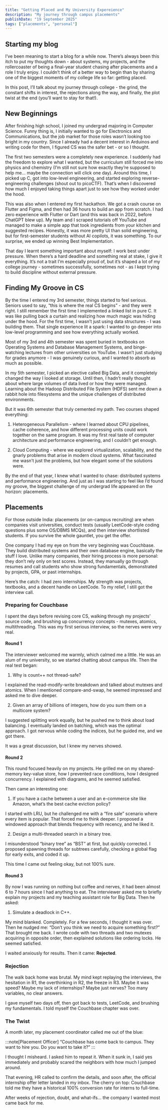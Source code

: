 ```yaml
---
title: "Getting Placed and My University Expereience"
description: "My journey through campus placements"
publishDate: "19 September 2025" 
tags: ["placements", "personal"]
---
```



## Starting my blog
I’ve been meaning to start a blog for a while now. There’s always been this itch to put my thoughts down - about systems, my projects, and the rollercoaster of being a final-year student chasing after placements and a role I truly enjoy. I couldn’t think of a better way to begin than by sharing one of the biggest moments of my college life so far: getting placed.

In this post, I’ll talk about my journey through college - the grind, the constant shifts in interest, the rejections along the way, and finally, the plot twist at the end (you’ll want to stay for that!).

## New Beginnings
After finishing high school, I joined my undergrad majoring in Computer Science. Funny thing is, I initially wanted to go for Electronics and Communications, but the job market for those roles wasn’t looking too bright in my country. Since I already had a decent interest in Arduinos and writing code for them, I figured CS was the safer bet - or so I thought.

The first two semesters were a completely new experience. I suddenly had the freedom to explore what I wanted, but the curriculum still forced me into physics and chemistry (I’m still not sure how exactly they’re supposed to help me… maybe the connection will click one day). Around this time, I picked up C, got into low-level engineering, and started exploring reverse-engineering challenges (shout out to picoCTF). That’s when I discovered how much I enjoyed taking things apart just to see how they worked under the hood.

This was also when I entered my first hackathon. We got a crash course on Flutter and Figma, and then had 36 hours to build an app from scratch. I had zero experience with Flutter or Dart (and this was back in 2022, before ChatGPT blew up). My team and I scraped tutorials off YouTube and managed to make a simple app that took ingredients from your kitchen and suggested recipes. Honestly, it was more pretty UI than solid engineering, but for first-semester students without AI copilots, it was something. To our surprise, we ended up winning Best Implementation.

That day I learnt something important about myself: I work best under pressure. When there’s a hard deadline and something real at stake, I give it everything. It’s not a trait I’m especially proud of, but it’s shaped a lot of my college journey - sometimes successfully, sometimes not - as I kept trying to build discipline without external pressure.


## Finding My Groove in CS

By the time I entered my 3rd semester, things started to feel serious. Seniors used to say, “this is where the real CS begins” - and they were right. I still remember the first time I implemented a linked list in pure C. It was like pulling back a curtain and realizing how much magic was hiding under the hood. For the first time, I wasn’t just using data structures - I was building them. That single experience lit a spark: I wanted to go deeper into low-level programming and see how everything actually worked.

Most of my 3rd and 4th semester was spent buried in textbooks on Operating Systems and Database Management Systems, and binge-watching lectures from other universities on YouTube. I wasn’t just studying for grades anymore - I was genuinely curious, and I wanted to absorb as much as possible.

In my 5th semester, I picked an elective called Big Data, and it completely changed the way I looked at storage. Until then, I hadn’t really thought about where large volumes of data lived or how they were managed. Learning about the Hadoop Distributed File System (HDFS) sent me down a rabbit hole into filesystems and the unique challenges of distributed environments.

But it was 6th semester that truly cemented my path. Two courses shaped everything:

1. Heterogeneous Parallelism - where I learned about CPU pipelines, cache coherence, and how different processing units could work together on the same program. It was my first real taste of computer architecture and performance engineering, and I couldn’t get enough.

2. Cloud Computing - where we explored virtualization, scalability, and the gnarly problems that arise in modern cloud systems. What fascinated me wasn’t just the problems, but how elegant some of the solutions were.

By the end of that year, I knew what I wanted to chase: distributed systems and performance engineering. And just as I was starting to feel like I’d found my groove, the biggest challenge of my undergrad life appeared on the horizon: placements.

## Placements

For those outside India: placements (or on-campus recruiting) are when companies visit universities, conduct tests (usually LeetCode-style coding questions plus some OS/DBMS MCQs), and then interview shortlisted students. If you survive the whole gauntlet, you get the offer.

One company I had my eye on from the very beginning was Couchbase. They build distributed systems and their own database engine, basically the stuff I love. Unlike many companies, their hiring process is more personal: they don’t rely only on test scores. Instead, they manually go through resumes and call students who show strong fundamentals, demonstrated by projects, GPA, or past internships.

Here’s the catch: I had zero internships. My strength was projects, textbooks, and a decent handle on LeetCode. To my relief, I still got the interview call.

### Preparing for Couchbase

I spent the days before revising core CS, walking through my projects’ source code, and brushing up concurrency concepts - mutexes, atomics, multithreading. This was my first serious interview, so the nerves were very real.

#### Round 1

The interviewer welcomed me warmly, which calmed me a little. He was an alum of my university, so we started chatting about campus life. Then the real test began:

1. Why is count++ not thread-safe?

I explained the read-modify-write breakdown and talked about mutexes and atomics. When I mentioned compare-and-swap, he seemed impressed and asked me to dive deeper.

2. Given an array of billions of integers, how do you sum them on a multicore system?

I suggested splitting work equally, but he pushed me to think about load balancing. I eventually landed on batching, which was the optimal approach. I got nervous while coding the indices, but he guided me, and we got there.

It was a great discussion, but I knew my nerves showed.

#### Round 2

This round focused heavily on my projects. He grilled me on my shared-memory key-value store, how I prevented race conditions, how I designed concurrency. I explained with diagrams, and he seemed satisfied.

Then came an interesting one:

1. If you have a cache between a user and an e-commerce site like Amazon, what’s the best cache eviction policy?

I started with LRU, but he challenged me with a “fire sale” scenario where every item is popular. That forced me to think deeper. I proposed a windowed approach that blends frequency with recency, and he liked it.

2. Design a multi-threaded search in a binary tree.

I misunderstood “binary tree” as “BST” at first, but quickly corrected. I proposed spawning threads for subtrees carefully, checking a global flag for early exits, and coded it up.

This time I came out feeling okay, but not 100% sure.

#### Round 3

By now I was running on nothing but coffee and nerves, it had been almost 6 to 7 hours since I had anything to eat. The interviewer asked me to briefly explain my projects and my teaching assistant role for Big Data. Then he asked:

1. Simulate a deadlock in C++.

My mind blanked. Completely. For a few seconds, I thought it was over. Then he nudged me: “Don’t you think we need to acquire something first?” That brought me back. I wrote code with two threads and two mutexes acquiring in opposite order, then explained solutions like ordering locks. He seemed satisfied.

I waited anxiously for results. Then it came: **Rejected**.

### Rejection

The walk back home was brutal. My mind kept replaying the interviews, the hesitation in R1, the overthinking in R2, the freeze in R3. Maybe it was speed? Maybe my lack of internships? Maybe just nerves? Too many variables, no clear answers.

I gave myself two days off, then got back to tests, LeetCode, and brushing my fundamentals. I told myself the Couchbase chapter was over.

### The Twist

A month later, my placement coordinator called me out of the blue:

:::note[Placement Officer]
“Couchbase has come back to campus. They want to hire you. Do you want to take it?”
:::

I thought I misheard. I asked him to repeat it. When it sunk in, I said yes immediately  and probably scared the neighbors with how much I jumped around.

That evening, HR called to confirm the details, and soon after, the official internship offer letter landed in my inbox. The cherry on top: Couchbase told me they have a historical 100% conversion rate for interns to full-time.

After weeks of rejection, doubt, and what-ifs… the company I wanted most came back for me.